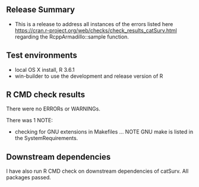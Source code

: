 ## Release Summary
* This is a release to address all instances of the errors listed here https://cran.r-project.org/web/checks/check_results_catSurv.html regarding the RcppArmadillo::sample function.


## Test environments
* local OS X install, R 3.6.1
* win-builder to use the development and release version of R


## R CMD check results
There were no ERRORs or WARNINGs.

There was 1 NOTE:

* checking for GNU extensions in Makefiles ... NOTE GNU make is listed in the SystemRequirements.


## Downstream dependencies
I have also run R CMD check on downstream dependencies of catSurv. All packages passed.